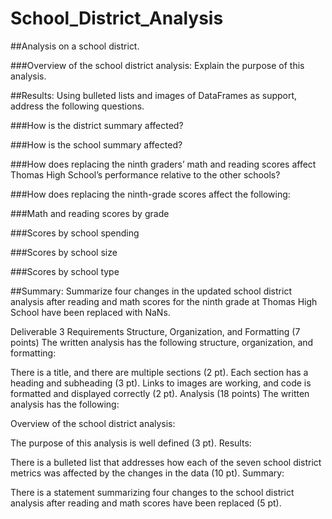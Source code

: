 # School_District_Analysis

##Analysis on a school district.

###Overview of the school district analysis: Explain the purpose of this analysis.

##Results: Using bulleted lists and images of DataFrames as support, address the following questions.

###How is the district summary affected?

###How is the school summary affected?

###How does replacing the ninth graders’ math and reading scores affect Thomas High School’s performance relative to the other schools?

###How does replacing the ninth-grade scores affect the following:

###Math and reading scores by grade

###Scores by school spending

###Scores by school size

###Scores by school type

##Summary: Summarize four changes in the updated school district analysis after reading and math scores for the ninth grade at Thomas High School have been replaced with NaNs.


Deliverable 3 Requirements
Structure, Organization, and Formatting (7 points)
The written analysis has the following structure, organization, and formatting:

There is a title, and there are multiple sections (2 pt).
Each section has a heading and subheading (3 pt).
Links to images are working, and code is formatted and displayed correctly (2 pt).
Analysis (18 points)
The written analysis has the following:

Overview of the school district analysis:

The purpose of this analysis is well defined (3 pt).
Results:

There is a bulleted list that addresses how each of the seven school district metrics was affected by the changes in the data (10 pt).
Summary:

There is a statement summarizing four changes to the school district analysis after reading and math scores have been replaced (5 pt).